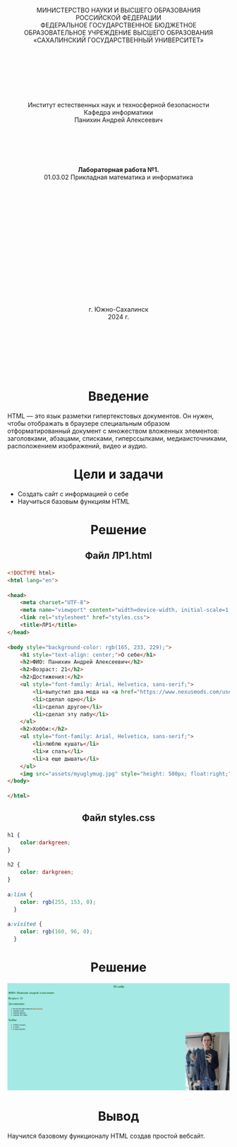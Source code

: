 <p align = "center">МИНИСТЕРСТВО НАУКИ И ВЫСШЕГО ОБРАЗОВАНИЯ<br>
РОССИЙСКОЙ ФЕДЕРАЦИИ<br>
ФЕДЕРАЛЬНОЕ ГОСУДАРСТВЕННОЕ БЮДЖЕТНОЕ<br>
ОБРАЗОВАТЕЛЬНОЕ УЧРЕЖДЕНИЕ ВЫСШЕГО ОБРАЗОВАНИЯ<br>
«САХАЛИНСКИЙ ГОСУДАРСТВЕННЫЙ УНИВЕРСИТЕТ»</p>
<br><br><br><br><br><br>
<p align = "center">Институт естественных наук и техносферной безопасности<br>Кафедра информатики<br>Панихин Андрей Алексеевич</p>
<br><br><br>
<p align = "center"><br><strong>Лабораторная работа №1.</strong><br>01.03.02 Прикладная математика и информатика</p>
<br><br><br><br><br><br><br><br><br><br><br><br>
<br><br><br>
<p align = "center">г. Южно-Сахалинск<br>2024 г.</p>
<br><br><br><br><br><br>

<h1 align = "center">Введение</h1>
HTML — это язык разметки гипертекстовых документов. Он нужен, чтобы отображать в браузере специальным образом отформатированный документ с множеством вложенных элементов: заголовками, абзацами, списками, гиперссылками, медиаисточниками, расположением изображений, видео и аудио.

<h1 align = "center">Цели и задачи</h1>

- Создать сайт с информацией о себе
- Научиться базовым функциям HTML

<h1 align = "center">Решение</h1>
<h2 align = "center">Файл ЛР1.html</h2>

~~~html
<!DOCTYPE html>
<html lang="en">

<head>
    <meta charset="UTF-8">
    <meta name="viewport" content="width=device-width, initial-scale=1.0">
    <link rel="stylesheet" href="styles.css">
    <title>ЛР1</title>
</head>

<body style="background-color: rgb(165, 233, 229);">
    <h1 style="text-align: center;">О себе</h1>
    <h2>ФИО: Панихин Андрей Алексеевич</h2>
    <h2>Возраст: 21</h2>
    <h2>Достижения:</h2>
    <ul style="font-family: Arial, Helvetica, sans-serif;">
        <li>выпустил два мода на <a href="https://www.nexusmods.com/users/66382856?tab=user+files" target="_blank">NexusMods</a></li>
        <li>сделал одно</li>
        <li>сделал другое</li>
        <li>сделал эту лабу</li>
    </ul>
    <h2>Хобби:</h2>
    <ul style="font-family: Arial, Helvetica, sans-serif;">
        <li>люблю кушать</li>
        <li>и спать</li>
        <li>а еще дышать</li>
    </ul>
    <img src="assets/myuglymug.jpg" style="height: 500px; float:right;">
</body>

</html>
~~~


<h2 align = "center">Файл styles.css</h2>

~~~css
h1 {
    color:darkgreen;
}

h2 {
    color: darkgreen;
}

a:link {
    color: rgb(255, 153, 0);
  }
  
a:visited {
    color: rgb(160, 96, 0);
  }
~~~

<h1 align = "center">Решение</h1>

![](assets/site.png)

<h1 align = "center">Вывод</h1>

Научился базовому функционалу HTML создав простой вебсайт.


